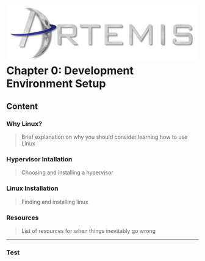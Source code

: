 ![](../images/artemis.png)
Chapter 0: Development Environment Setup
=====

## Content

### Why Linux?
> Brief explanation on why you should consider learning how to use Linux
### Hypervisor Intallation
> Choosing and installing a hypervisor
### Linux Installation
> Finding and installing linux
### Resources
> List of resources for when things inevitably go wrong

-----

### Test

